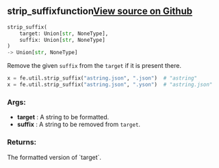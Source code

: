 ## strip_suffix<span class="tag">function</span><a class="sourcelink" href=https://github.com/fastestimator/fastestimator/blob/r1.0/fastestimator/util/util.py/#L240-L260>View source on Github</a>
```python
strip_suffix(
	target: Union[str, NoneType],
	suffix: Union[str, NoneType]
)
-> Union[str, NoneType]
```
Remove the given `suffix` from the `target` if it is present there.

```python
x = fe.util.strip_suffix("astring.json", ".json")  # "astring"
x = fe.util.strip_suffix("astring.json", ".yson")  # "astring.json"
```


<h3>Args:</h3>

* **target** :  A string to be formatted.
* **suffix** :  A string to be removed from `target`.

<h3>Returns:</h3>
    The formatted version of `target`.

